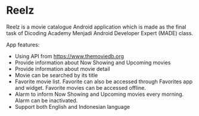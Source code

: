 # Reelz

Reelz is a movie catalogue Android application which is made as the final task of Dicoding Academy Menjadi Android Developer Expert (MADE) class. 

App features:
*  Using API from https://www.themoviedb.org
*  Provide information about Now Showing and Upcoming movies
*  Provide information about movie detail
*  Movie can be searched by its title
*  Favorite movie list. Favorite can also be accessed through Favorites app and widget. Favorite movies can be accessed offline.
*  Alarm to inform Now Showing and Upcoming movies every morning. Alarm can be inactivated.
*  Support both English and Indonesian language